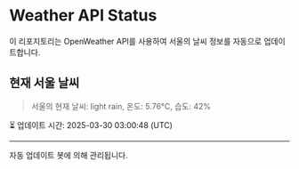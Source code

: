 
# Weather API Status

이 리포지토리는 OpenWeather API를 사용하여 서울의 날씨 정보를 자동으로 업데이트합니다.

## 현재 서울 날씨
> 서울의 현재 날씨: light rain, 온도: 5.76°C, 습도: 42%

⏳ 업데이트 시간: 2025-03-30 03:00:48 (UTC)

---
자동 업데이트 봇에 의해 관리됩니다.
